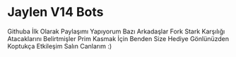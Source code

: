# Jaylen V14 Bots

Githuba İlk Olarak Paylaşımı Yapıyorum Bazı Arkadaşlar Fork Stark Karşılığı Atacaklarını Belirtmişler Prim Kasmak İçin Benden Size Hediye Gönlünüzden Koptukça Etkileşim Salın Canlarım :)
